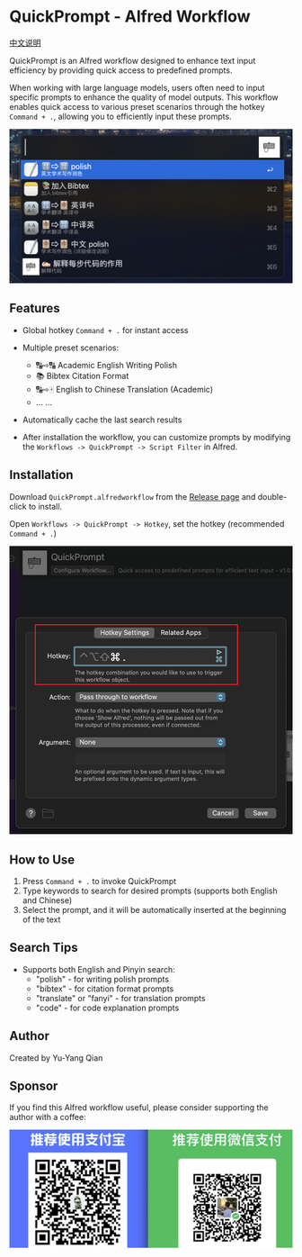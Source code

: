 # QuickPrompt - Alfred Workflow

[中文说明](readme.md)

QuickPrompt is an Alfred workflow designed to enhance text input efficiency by providing quick access to predefined prompts.

When working with large language models, users often need to input specific prompts to enhance the quality of model outputs. This workflow enables quick access to various preset scenarios through the hotkey `Command + .`, allowing you to efficiently input these prompts.

![Example](figs/example.png)

## Features

- Global hotkey `Command + .` for instant access
- Multiple preset scenarios:

    - 🔠⇨🔠 Academic English Writing Polish
    - 📚 Bibtex Citation Format
    - 🔠⇨🀄️ English to Chinese Translation (Academic)
    - ... ...

- Automatically cache the last search results

- After installation the workflow, you can customize prompts by modifying the `Workflows -> QuickPrompt -> Script Filter` in Alfred.

## Installation

Download `QuickPrompt.alfredworkflow` from the [Release page](https://github.com/ZinYY/QuickPrompt_AlfredWorkflow/releases) and double-click to install.

Open `Workflows -> QuickPrompt -> Hotkey`, set the hotkey (recommended `Command + .`)

![Set Hotkey](figs/set_hotkey.png)

## How to Use

1. Press `Command + .` to invoke QuickPrompt
2. Type keywords to search for desired prompts (supports both English and Chinese)
3. Select the prompt, and it will be automatically inserted at the beginning of the text

## Search Tips

- Supports both English and Pinyin search:
    - "polish" - for writing polish prompts
    - "bibtex" - for citation format prompts
    - "translate" or "fanyi" - for translation prompts
    - "code" - for code explanation prompts

## Author

Created by Yu-Yang Qian

## Sponsor

If you find this Alfred workflow useful, please consider supporting the author with a coffee:

![sponsor](figs/pic_receive.jpg)
